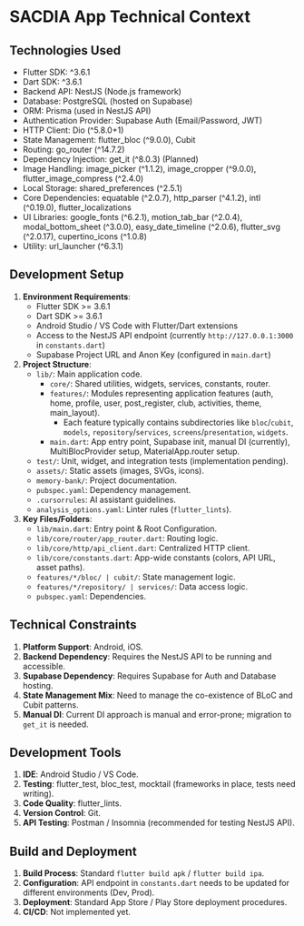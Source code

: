 # SACDIA App Technical Context

## Technologies Used
- Flutter SDK: ^3.6.1
- Dart SDK: ^3.6.1
- Backend API: NestJS (Node.js framework)
- Database: PostgreSQL (hosted on Supabase)
- ORM: Prisma (used in NestJS API)
- Authentication Provider: Supabase Auth (Email/Password, JWT)
- HTTP Client: Dio (^5.8.0+1)
- State Management: flutter_bloc (^9.0.0), Cubit
- Routing: go_router (^14.7.2)
- Dependency Injection: get_it (^8.0.3) (Planned)
- Image Handling: image_picker (^1.1.2), image_cropper (^9.0.0), flutter_image_compress (^2.4.0)
- Local Storage: shared_preferences (^2.5.1)
- Core Dependencies: equatable (^2.0.7), http_parser (^4.1.2), intl (^0.19.0), flutter_localizations
- UI Libraries: google_fonts (^6.2.1), motion_tab_bar (^2.0.4), modal_bottom_sheet (^3.0.0), easy_date_timeline (^2.0.6), flutter_svg (^2.0.17), cupertino_icons (^1.0.8)
- Utility: url_launcher (^6.3.1)

## Development Setup
1.  **Environment Requirements**:
    *   Flutter SDK >= 3.6.1
    *   Dart SDK >= 3.6.1
    *   Android Studio / VS Code with Flutter/Dart extensions
    *   Access to the NestJS API endpoint (currently `http://127.0.0.1:3000` in `constants.dart`)
    *   Supabase Project URL and Anon Key (configured in `main.dart`)
2.  **Project Structure**:
    *   `lib/`: Main application code.
        *   `core/`: Shared utilities, widgets, services, constants, router.
        *   `features/`: Modules representing application features (auth, home, profile, user, post_register, club, activities, theme, main_layout).
            *   Each feature typically contains subdirectories like `bloc`/`cubit`, `models`, `repository`/`services`, `screens`/`presentation`, `widgets`.
        *   `main.dart`: App entry point, Supabase init, manual DI (currently), MultiBlocProvider setup, MaterialApp.router setup.
    *   `test/`: Unit, widget, and integration tests (implementation pending).
    *   `assets/`: Static assets (images, SVGs, icons).
    *   `memory-bank/`: Project documentation.
    *   `pubspec.yaml`: Dependency management.
    *   `.cursorrules`: AI assistant guidelines.
    *   `analysis_options.yaml`: Linter rules (`flutter_lints`).
3.  **Key Files/Folders**:
    *   `lib/main.dart`: Entry point & Root Configuration.
    *   `lib/core/router/app_router.dart`: Routing logic.
    *   `lib/core/http/api_client.dart`: Centralized HTTP client.
    *   `lib/core/constants.dart`: App-wide constants (colors, API URL, asset paths).
    *   `features/*/bloc/ | cubit/`: State management logic.
    *   `features/*/repository/ | services/`: Data access logic.
    *   `pubspec.yaml`: Dependencies.

## Technical Constraints
1.  **Platform Support**: Android, iOS.
2.  **Backend Dependency**: Requires the NestJS API to be running and accessible.
3.  **Supabase Dependency**: Requires Supabase for Auth and Database hosting.
4.  **State Management Mix**: Need to manage the co-existence of BLoC and Cubit patterns.
5.  **Manual DI**: Current DI approach is manual and error-prone; migration to `get_it` is needed.

## Development Tools
1.  **IDE**: Android Studio / VS Code.
2.  **Testing**: flutter_test, bloc_test, mocktail (frameworks in place, tests need writing).
3.  **Code Quality**: flutter_lints.
4.  **Version Control**: Git.
5.  **API Testing**: Postman / Insomnia (recommended for testing NestJS API).

## Build and Deployment
1.  **Build Process**: Standard `flutter build apk` / `flutter build ipa`.
2.  **Configuration**: API endpoint in `constants.dart` needs to be updated for different environments (Dev, Prod).
3.  **Deployment**: Standard App Store / Play Store deployment procedures.
4.  **CI/CD**: Not implemented yet. 